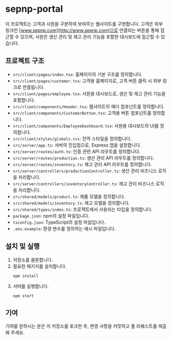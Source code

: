 # sepnp-portal

이 프로젝트는 고객과 사원을 구분하여 보여주는 웹사이트를 구현합니다. 고객은 외부 링크인 [www.sepnp.com](http://www.sepnp.com)으로 연결되는 버튼을 통해 접근할 수 있으며, 사원은 생산 관리 및 재고 관리 기능을 포함한 대시보드에 접근할 수 있습니다.

## 프로젝트 구조

- `src/client/pages/index.tsx`: 홈페이지의 기본 구조를 정의합니다.
- `src/client/pages/customer.tsx`: 고객용 홈페이지로, 고객 버튼 클릭 시 외부 링크로 연결됩니다.
- `src/client/pages/employee.tsx`: 사원용 대시보드로, 생산 및 재고 관리 기능을 포함합니다.
- `src/client/components/Header.tsx`: 웹사이트의 헤더 컴포넌트를 정의합니다.
- `src/client/components/CustomerButton.tsx`: 고객용 버튼 컴포넌트를 정의합니다.
- `src/client/components/EmployeeDashboard.tsx`: 사원용 대시보드의 UI를 정의합니다.
- `src/client/styles/globals.css`: 전역 스타일을 정의합니다.
- `src/server/app.ts`: 서버의 진입점으로, Express 앱을 설정합니다.
- `src/server/routes/auth.ts`: 인증 관련 API 라우트를 정의합니다.
- `src/server/routes/production.ts`: 생산 관리 API 라우트를 정의합니다.
- `src/server/routes/inventory.ts`: 재고 관리 API 라우트를 정의합니다.
- `src/server/controllers/productionController.ts`: 생산 관리 비즈니스 로직을 처리합니다.
- `src/server/controllers/inventoryController.ts`: 재고 관리 비즈니스 로직을 처리합니다.
- `src/shared/models/product.ts`: 제품 모델을 정의합니다.
- `src/shared/models/inventory.ts`: 재고 모델을 정의합니다.
- `src/shared/types/index.ts`: 프로젝트에서 사용되는 타입을 정의합니다.
- `package.json`: npm의 설정 파일입니다.
- `tsconfig.json`: TypeScript의 설정 파일입니다.
- `.env.example`: 환경 변수를 정의하는 예시 파일입니다.

## 설치 및 실행

1. 저장소를 클론합니다.
2. 필요한 패키지를 설치합니다.
   ```
   npm install
   ```
3. 서버를 실행합니다.
   ```
   npm start
   ```

## 기여

기여를 원하시는 분은 이 저장소를 포크한 후, 변경 사항을 커밋하고 풀 리퀘스트를 제출해 주세요.